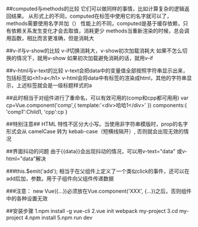 ##computed与methods的比较
它们可以做同样的事情，比如计算复杂的逻辑返回结果。
从形式上的不同，computed在标签中使用它的名字就可以了，methods需要使用名字并加（）
性能上的不同，computed是基于缓存依赖，只有依赖关系发生变化才会去取值，消耗更少
methods当重新渲染的时候，总会调用函数，相比而言更准确，但是消耗大

##v-if与v-show的比较
v-if切换消耗大，v-show初次加载消耗大
如果不怎么切换的情况下，就用v-show
如果初次加载避免消耗的话，就用v-if

##v-html与v-text的比较
v-text会把data中的变量值全部按照字符串显示出来，包括标签如&lt;h1&gt;a&lt;/h1&gt;
v-html会将data中有标签的渲染成html，其他的字符串显示，上述标签就会是一级标题样式的a

##此时相当于对组件进行了重命名，可以有效可用的(comp和cpp都可用用)
var cp=Vue.component('comp',{
        template:'&lt;div&gt;哈哈1&lt;/div&gt;'
})
components:{
            'comp1':Child1,
            'cpp':cp
}

##特别注意##
HTML 特性不区分大小写。当使用非字符串模版时，prop的名字形式会从 camelCase 转为 kebab-case（短横线隔开）,
否则就会出现无效的情况

##界面抖动的问题
由于{{data}}会出现抖动的情况，可以用v-text="data" 或v-html="data"解决

###this.$emit('add');
相当于在父组件上定义了一个类似click的事件，还可以在add后加，参数。用于子组件向父组件传递数据

###注意：
new Vue({...})必须放在Vue.component('XXX', {...})之后，否则组件中的各种设置无效


##安装步骤
1.npm install -g vue-cli
2.vue init webpack my-project
3.cd my-project
4.npm install
5.npm run dev